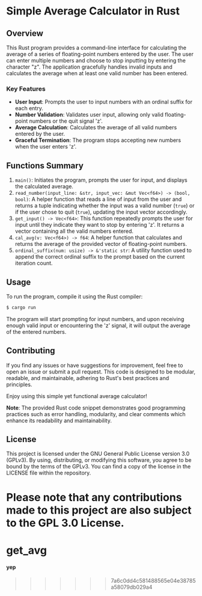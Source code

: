 
# Simple Average Calculator in Rust

## Overview

This Rust program provides a command-line interface for calculating the average of a series of floating-point numbers entered by the user. The user can enter multiple numbers and choose to stop inputting by entering the character "z". The application gracefully handles invalid inputs and calculates the average when at least one valid number has been entered.

### Key Features

- **User Input**: Prompts the user to input numbers with an ordinal suffix for each entry.
- **Number Validation**: Validates user input, allowing only valid floating-point numbers or the quit signal 'z'.
- **Average Calculation**: Calculates the average of all valid numbers entered by the user.
- **Graceful Termination**: The program stops accepting new numbers when the user enters 'z'.

## Functions Summary

1. `main()`: Initiates the program, prompts the user for input, and displays the calculated average.
2. `read_number(input_line: &str, input_vec: &mut Vec<f64>) -> (bool, bool)`: A helper function that reads a line of input from the user and returns a tuple indicating whether the input was a valid number (`true`) or if the user chose to quit (`true`), updating the input vector accordingly.
3. `get_input() -> Vec<f64>`: This function repeatedly prompts the user for input until they indicate they want to stop by entering 'z'. It returns a vector containing all the valid numbers entered.
4. `cal_avg(v: Vec<f64>) -> f64`: A helper function that calculates and returns the average of the provided vector of floating-point numbers.
5. `ordinal_suffix(num: usize) -> &'static str`: A utility function used to append the correct ordinal suffix to the prompt based on the current iteration count.

## Usage

To run the program, compile it using the Rust compiler:
```bash
$ cargo run
```
The program will start prompting for input numbers, and upon receiving enough valid input or encountering the 'z' signal, it will output the average of the entered numbers.

## Contributing

If you find any issues or have suggestions for improvement, feel free to open an issue or submit a pull request. This code is designed to be modular, readable, and maintainable, adhering to Rust's best practices and principles.

Enjoy using this simple yet functional average calculator!

**Note**: The provided Rust code snippet demonstrates good programming practices such as error handling, modularity, and clear comments which enhance its readability and maintainability.

## License

This project is licensed under the GNU General Public License version 3.0 (GPLv3). By using, distributing, or modifying this software, you agree to be bound by the terms of the GPLv3. You can find a copy of the license in the LICENSE file within the repository.

Please note that any contributions made to this project are also subject to the GPL 3.0 License.
=======
# get_avg

#### yep
>>>>>>> 7a6c0dd4c581488565e04e38785a58079db029a4
